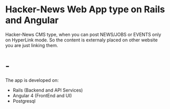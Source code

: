 # Hacker-News Web App type on Rails and Angular

Hacker-News CMS type, when you can post NEWS/JOBS or EVENTS only on HyperLink mode. So the content is externaly placed on other website you are just linking them.

# -

The app is developed on:
- Rails (Backend and API Services)
- Angular 4 (FrontEnd and UI)
- Postgresql